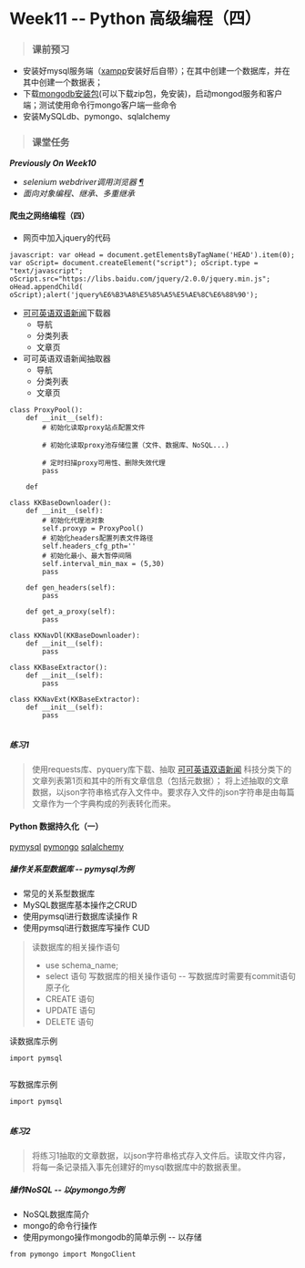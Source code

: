 # Week11 -- Python 高级编程（四） 

> ### 课前预习
* 安装好mysql服务端（[xampp](https://www.apachefriends.org/download.html)安装好后自带）；在其中创建一个数据库，并在其中创建一个数据表；
* 下载[mongodb安装包](https://www.mongodb.com/download-center/community)(可以下载zip包，免安装)，启动mongod服务和客户端；测试使用命令行mongo客户端一些命令
* 安装MySQLdb、pymongo、sqlalchemy

> ### 课堂任务
<b><i>Previously On Week10 </i></b>
 * <i>selenium webdriver调用浏览器 [&para;](https://www.jianshu.com/p/0e7fc1b6b5cc)</i>
 * <i>面向对象编程、继承、多重继承</i>


#### 爬虫之网络编程（四）
* 网页中加入jquery的代码
```
javascript: var oHead = document.getElementsByTagName('HEAD').item(0); var oScript= document.createElement("script"); oScript.type = "text/javascript"; oScript.src="https://libs.baidu.com/jquery/2.0.0/jquery.min.js"; oHead.appendChild( oScript);alert('jquery%E6%B3%A8%E5%85%A5%E5%AE%8C%E6%88%90');
```
* [可可英语双语新闻](http://www.kekenet.com/read/news/)下载器
  + 导航
  + 分类列表
  + 文章页
* 可可英语双语新闻抽取器
  + 导航
  + 分类列表
  + 文章页
```
class ProxyPool():
    def __init__(self):
        # 初始化读取proxy站点配置文件

        # 初始化读取proxy池存储位置（文件、数据库、NoSQL...)

        # 定时扫描proxy可用性、删除失效代理
        pass

    def 

class KKBaseDownloader():
    def __init__(self):
        # 初始化代理池对象
        self.proxyp = ProxyPool()
        # 初始化headers配置列表文件路径
        self.headers_cfg_pth=''
        # 初始化最小、最大暂停间隔
        self.interval_min_max = (5,30)
        pass
    
    def gen_headers(self):
        pass

    def get_a_proxy(self):
        pass

class KKNavDl(KKBaseDownloader):
    def __init__(self):
        pass

class KKBaseExtractor():
    def __init__(self):
        pass

class KKNavExt(KKBaseExtractor):
    def __init__(self):
        pass
    

```

##### 练习1
> 使用requests库、pyquery库下载、抽取  [可可英语双语新闻](http://www.kekenet.com/read/news/) 科技分类下的文章列表第1页和其中的所有文章信息（包括元数据）；
> 将上述抽取的文章数据，以json字符串格式存入文件中。要求存入文件的json字符串是由每篇文章作为一个字典构成的列表转化而来。

#### Python 数据持久化（一）
[pymysql](https://blog.csdn.net/zuiziyoudexiao/article/details/86744910)
[pymongo](https://www.cnblogs.com/pywjh/p/9494329.html)
[sqlalchemy](https://www.cnblogs.com/sss4/p/9771916.html)
##### 操作关系型数据库 -- pymysql为例
* 常见的关系型数据库
* MySQL数据库基本操作之CRUD
* 使用pymsql进行数据库读操作 R
* 使用pymsql进行数据库写操作 CUD

>读数据库的相关操作语句
> * use schema_name;
> * select 语句
>写数据库的相关操作语句 -- 写数据库时需要有commit语句 原子化
> * CREATE 语句
> * UPDATE 语句
> * DELETE 语句

读数据库示例
```
import pymsql


```
写数据库示例
```
import pymsql


```
##### 练习2
> 将练习1抽取的文章数据，以json字符串格式存入文件后。读取文件内容，将每一条记录插入事先创建好的mysql数据库中的数据表里。

##### 操作NoSQL -- 以pymongo为例
* NoSQL数据库简介
* mongo的命令行操作
* 使用pymongo操作mongodb的简单示例 -- 以存储

```
from pymongo import MongoClient

```